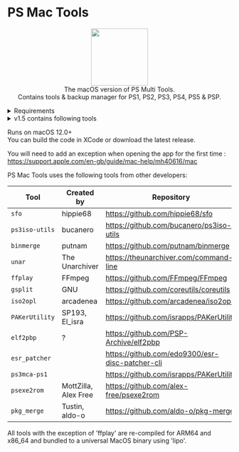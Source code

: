 # PS Mac Tools

<p align="center"><img src="https://github.com/SvenGDK/PS-Multi-Tools/assets/84620/5f1e04c6-9d72-429c-85a5-b7090864c6e9" width="128" height="128"> </br>
The macOS version of PS Multi Tools.</br>Contains tools & backup manager for PS1, PS2, PS3, PS4, PS5 & PSP.</p>

<details>
<summary>Requirements</summary>

### macOS
- macOS 12.0 or higher
- Homebrew packages :
  - 'wget' (Used for mirroring directories from FTP)
  - 'jdk11' (Used for sending .jar payloads)
  - 'netcat' (Used to dump self files - more stable than macOS's 'nc')
  - 'pv' (Used to track the progress of SELF files dumping -> not working yet)

</details>

<details>
  <summary>v1.5 contains following tools</summary>
  
#### PS1
- Backup Manager (Read games only)
- Convert .bin/.cue files to a single .iso file
- Merge multiple .bin files into a single one
- Homebrew Downloads

#### PS2
- Backup Manager (Read games only)
- Burn .iso files to CD/DVD discs
- Convert an .iso game to an OPL compatible game and copy to an external drive
- Pack and Extract PAK files (not implemented yet)
- Homebrew Downloads

#### PS3
- Backup Manager with a FAT32 format tool
- Homebrew Downloads
- Make PS3 ISOs
- Extract PS3 ISOs with option to split into 4GB files
- Split or merge PS3 ISOs
- Patching PS3 ISOs
- PS1 .BIN Merge (Merges multiple .bin files into a single one)

#### PS4
- Backup Manager (Read games only)

#### PS5
- Backup Manager for Games & Apps
- Payload Sender (ELF, BIN & JAR -> requires jdk11)
- FTP Browser
- FTP Grabber/Dumper
- PKG Merger
- Param & Manifest JSON Editor
- Blu Ray disc burner
- Downloads & other useful resources

#### PSP
- Backup Manager (Read games only)
- Convert .iso files to .cso
- Convert .ELF to .PBP
- Homebrew Downloads (not implemented yet)

</details>

Runs on macOS 12.0+</br>
You can build the code in XCode or download the latest release.

You will need to add an exception when opening the app for the first time :</br>
https://support.apple.com/en-gb/guide/mac-help/mh40616/mac

PS Mac Tools uses the following tools from other developers:

| Tool | Created by | Repository |
| --- | --- | --- |
| `sfo` | hippie68 | https://github.com/hippie68/sfo
| `ps3iso-utils` | bucanero | https://github.com/bucanero/ps3iso-utils
| `binmerge` | putnam | https://github.com/putnam/binmerge
| `unar` | The Unarchiver | https://theunarchiver.com/command-line
| `ffplay` | FFmpeg | https://github.com/FFmpeg/FFmpeg
| `gsplit` | GNU | https://github.com/coreutils/coreutils
| `iso2opl` | arcadenea | https://github.com/arcadenea/iso2opl
| `PAKerUtility` | SP193, El_isra | https://github.com/israpps/PAKerUtility
| `elf2pbp` | ? | https://github.com/PSP-Archive/elf2pbp
| `esr_patcher` |  | https://github.com/edo9300/esr-disc-patcher-cli
| `ps3mca-ps1` |  | https://github.com/israpps/PAKerUtility
| `psexe2rom` | MottZilla, Alex Free | https://github.com/alex-free/psexe2rom
| `pkg_merge` | Tustin, aldo-o | https://github.com/aldo-o/pkg-merge

All tools with the exception of 'ffplay' are re-compiled for ARM64 and x86_64 and bundled to a universal MacOS binary using 'lipo'.
